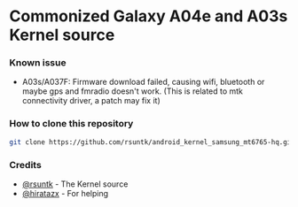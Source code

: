 # Commonized Galaxy A04e and A03s Kernel source

### Known issue
- A03s/A037F: Firmware download failed, causing wifi, bluetooth or maybe gps and fmradio doesn't work. (This is related to mtk connectivity driver, a patch may fix it)

### How to clone this repository
```sh
git clone https://github.com/rsuntk/android_kernel_samsung_mt6765-hq.git -b android-4.19-stable
```

### Credits
- [@rsuntk](https://github.com/rsuntk) - The Kernel source
- [@hiratazx](https://github.com/hiratazx) - For helping